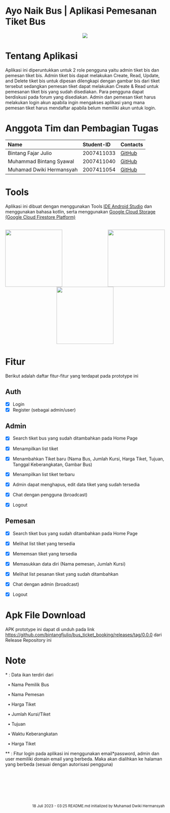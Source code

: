 
# Ayo Naik Bus | Aplikasi Pemesanan Tiket Bus



<div align="center">
  <img align="center" src="https://github.com/bintangfjulio/bus_ticket_booking/blob/main/app/src/main/res/drawable/bus.png"></img>
  </div>

# Tentang Aplikasi

Aplikasi ini diperuntukkan untuk 2 role pengguna yaitu admin tiket bis dan pemesan tiket bis. Admin tiket bis dapat melakukan Create, Read, Update, and Delete tiket bis untuk dipesan dilengkapi dengan gambar bis dari tiket tersebut sedangkan pemesan tiket dapat melakukan Create & Read untuk pemesanan tiket bis yang sudah disediakan. Para pengguna dapat berdiskusi pada forum yang disediakan. Admin dan pemesan tiket harus melakukan login akun apabila ingin mengakses aplikasi yang mana pemesan tiket harus mendaftar apabila belum memiliki akun untuk login.

# Anggota Tim dan Pembagian Tugas


| Name                                    | Student-ID  |  Contacts                                                                                                                  |
| :-------------------------------------- | :---------- |  :------------------------------------------------------------------------------------------------------------------------ |
| Bintang Fajar Julio                           | 2007411033  |  [GitHub](https://github.com/bintangfjulio)                 |
| Muhammad Bintang Syawal                       | 2007411040  |  [GitHub](https://github.com/MBintangS)                     |
| Muhamad Dwiki Hermansyah                      | 2007411054  |  [GitHub](https://github.com/mdwikihermansyah)              |


# Tools

Aplikasi ini dibuat dengan menggunakan Tools [IDE Android Studio](https://developer.android.com/studio) dan menggunakan bahasa kotlin, serta menggunakan [Google Cloud Storage (Google Cloud Firestore Platform)](https://firebase.google.com/)
<br><br>
<div align="center">
  <img align="left" src="https://github.com/bintangfjulio/bus_ticket_booking/blob/dwiki/app/src/main/res/drawable/logo%20android%20studio.png" height="180" width="180"></img>
  <img align="right" src="https://github.com/bintangfjulio/bus_ticket_booking/blob/dwiki/app/src/main/res/drawable/logo%20firebase.png" height="180" width="180"></img>
    <img align="center" src="https://github.com/bintangfjulio/bus_ticket_booking/blob/dwiki/app/src/main/res/drawable/logo%20kotlin.png" height="180" width="180" placeholder="kotlin"></img>

  </div>


# Fitur

Berikut adalah daftar fitur-fitur yang terdapat pada prototype ini

## Auth
- [x] Login
- [x] Register (sebagai admin/user)

## Admin
- [x] Search tiket bus yang sudah ditambahkan pada Home Page
- [x] Menampilkan list tiket
- [x] Menambahkan Tiket baru (Nama Bus, Jumlah Kursi, Harga Tiket, Tujuan, Tanggal Keberangkatan, Gambar Bus)
- [x] Menampilkan list tiket terbaru
- [x] Admin dapat menghapus, edit data tiket yang sudah tersedia
- [x] Chat dengan pengguna (broadcast)
- [x] Logout

      
## Pemesan
- [x] Search tiket bus yang sudah ditambahkan pada Home Page
- [x] Melihat list tiket yang tersedia
- [x] Mememsan tiket yang tersedia
- [x] Memasukkan data diri (Nama pemesan, Jumlah Kursi)
- [x] Melihat list pesanan tiket yang sudah ditambahkan
- [x] Chat dengan admin (broadcast)
- [x] Logout


# Apk File Download

APK prototype ini dapat di unduh pada link https://github.com/bintangfjulio/bus_ticket_booking/releases/tag/0.0.0 dari Release Repository ini

# Note
<div align="left">
  <p>* : Data ikan terdiri dari<p>&nbsp;&nbsp;• Nama Pemilik Bus</p><p>&nbsp;&nbsp;• Nama Pemesan</p><p>&nbsp;&nbsp;• Harga Tiket</p><p>&nbsp;&nbsp;• Jumlah Kursi/Tiket</p><p>&nbsp;&nbsp;• Tujuan</p><p>&nbsp;&nbsp;• Waktu Keberangkatan</p><p>&nbsp;&nbsp;• Harga Tiket</p></p>
  <p>** : Fitur login pada aplikasi ini menggunakan email*password, admin dan user memiliki domain email yang berbeda. Maka akan dialihkan ke halaman yang berbeda (sesuai dengan autorisasi pengguna) </p>
  </div>
<br><br><br><br><br><br>
<div align="right">
  <small>18 Juli 2023 - 03:25 README.md initialized by Muhamad Dwiki Hermansyah</small>  
</div>

